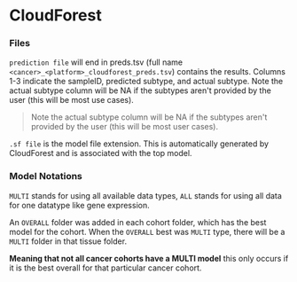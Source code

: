 # CloudForest
### Files
`prediction file` will end in preds.tsv (full name `<cancer>_<platform>_cloudforest_preds.tsv`) contains the results. Columns 1-3 indicate the sampleID, predicted subtype, and actual subtype. Note the actual subtype column will be NA if the subtypes aren't provided by the user (this will be most use cases).
> Note the actual subtype column will be NA if the subtypes aren't provided by the user (this will be most user cases).

`.sf file` is the model file extension. This is automatically generated by CloudForest and is associated with the top model.


### Model Notations
`MULTI` stands for using all available data types, `ALL` stands for using
all data for one datatype like gene expression.

An `OVERALL` folder was added in each cohort folder, which has the best model
for the cohort. When the `OVERALL` best was `MULTI` type, there will be a `MULTI`
folder in that tissue folder.

**Meaning that not all cancer cohorts have a MULTI model** this only occurs if it is the best overall for that particular cancer cohort.
